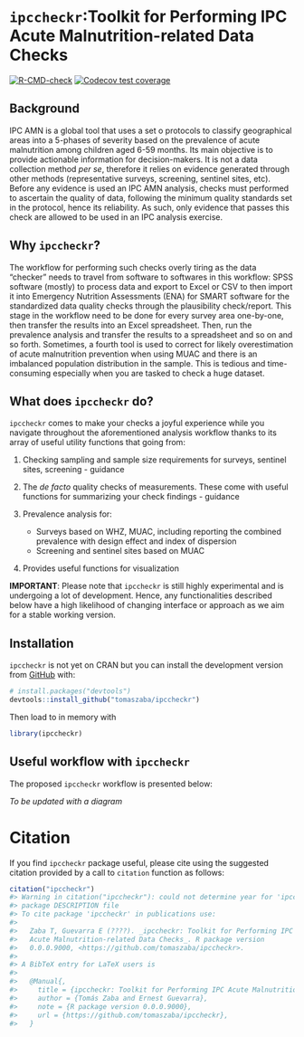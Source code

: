 
<!-- README.md is generated from README.Rmd. Please edit that file -->

# `ipccheckr`:Toolkit for Performing IPC Acute Malnutrition-related Data Checks

<!-- badges: start -->

[![R-CMD-check](https://github.com/tomaszaba/ipccheckr/actions/workflows/R-CMD-check.yaml/badge.svg)](https://github.com/tomaszaba/ipccheckr/actions/workflows/R-CMD-check.yaml)
[![Codecov test
coverage](https://codecov.io/gh/tomaszaba/ipccheckr/branch/main/graph/badge.svg)](https://app.codecov.io/gh/tomaszaba/ipccheckr?branch=main)
<!-- badges: end -->

## Background

IPC AMN is a global tool that uses a set o protocols to classify
geographical areas into a 5-phases of severity based on the prevalence
of acute malnutrition among children aged 6-59 months. Its main
objective is to provide actionable information for decision-makers. It
is not a data collection method *per se*, therefore it relies on
evidence generated through other methods (representative surveys,
screening, sentinel sites, etc). Before any evidence is used an IPC AMN
analysis, checks must performed to ascertain the quality of data,
following the minimum quality standards set in the protocol, hence its
reliability. As such, only evidence that passes this check are allowed
to be used in an IPC analysis exercise.

## Why `ipccheckr`?

The workflow for performing such checks overly tiring as the data
“checker” needs to travel from software to softwares in this workflow:
SPSS software (mostly) to process data and export to Excel or CSV to
then import it into Emergency Nutrition Assessments (ENA) for SMART
software for the standardized data quality checks through the
plausibility check/report. This stage in the workflow need to be done
for every survey area one-by-one, then transfer the results into an
Excel spreadsheet. Then, run the prevalence analysis and transfer the
results to a spreadsheet and so on and so forth. Sometimes, a fourth
tool is used to correct for likely overestimation of acute malnutrition
prevention when using MUAC and there is an imbalanced population
distribution in the sample. This is tedious and time-consuming
especially when you are tasked to check a huge dataset.

## What does `ipccheckr` do?

`ipccheckr` comes to make your checks a joyful experience while you
navigate throughout the aforementioned analysis workflow thanks to its
array of useful utility functions that going from:

1.  Checking sampling and sample size requirements for surveys, sentinel
    sites, screening - guidance

2.  The *de facto* quality checks of measurements. These come with
    useful functions for summarizing your check findings - guidance

3.  Prevalence analysis for:

    - Surveys based on WHZ, MUAC, including reporting the combined
      prevalence with design effect and index of dispersion  
    - Screening and sentinel sites based on MUAC

4.  Provides useful functions for visualization

**IMPORTANT**: Please note that `ipccheckr` is still highly experimental
and is undergoing a lot of development. Hence, any functionalities
described below have a high likelihood of changing interface or approach
as we aim for a stable working version.

## Installation

`ipccheckr` is not yet on CRAN but you can install the development
version from [GitHub](https://github.com/) with:

``` r
# install.packages("devtools")
devtools::install_github("tomaszaba/ipccheckr")
```

Then load to in memory with

``` r
library(ipccheckr)
```

## Useful workflow with `ipccheckr`

The proposed `ipccheckr` workflow is presented below:

*To be updated with a diagram*

# Citation

If you find `ipccheckr` package useful, please cite using the suggested
citation provided by a call to `citation` function as follows:

``` r
citation("ipccheckr")
#> Warning in citation("ipccheckr"): could not determine year for 'ipccheckr' from
#> package DESCRIPTION file
#> To cite package 'ipccheckr' in publications use:
#> 
#>   Zaba T, Guevarra E (????). _ipccheckr: Toolkit for Performing IPC
#>   Acute Malnutrition-related Data Checks_. R package version
#>   0.0.0.9000, <https://github.com/tomaszaba/ipccheckr>.
#> 
#> A BibTeX entry for LaTeX users is
#> 
#>   @Manual{,
#>     title = {ipccheckr: Toolkit for Performing IPC Acute Malnutrition-related Data Checks},
#>     author = {Tomás Zaba and Ernest Guevarra},
#>     note = {R package version 0.0.0.9000},
#>     url = {https://github.com/tomaszaba/ipccheckr},
#>   }
```
